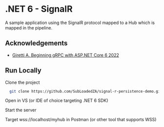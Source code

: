 
# .NET 6 - SignalR

A sample application using the SignalR protocol mapped to a Hub which is mapped in the pipeline.

## Acknowledgements

 - [Giretti A. Beginning gRPC with ASP.NET Core 6 2022](https://www.amazon.com/Beginning-gRPC-ASP-NET-Core-Applications/dp/1484280075)

## Run Locally

Clone the project

```bash
  git clone https://github.com/SubLoadedZA/signal-r-persistence-demo.git
```

Open in VS (or IDE of choice targeting .NET 6 SDK)

Start the server

Target wss://localhost/myhub in Postman (or other tool that supports WSS)



